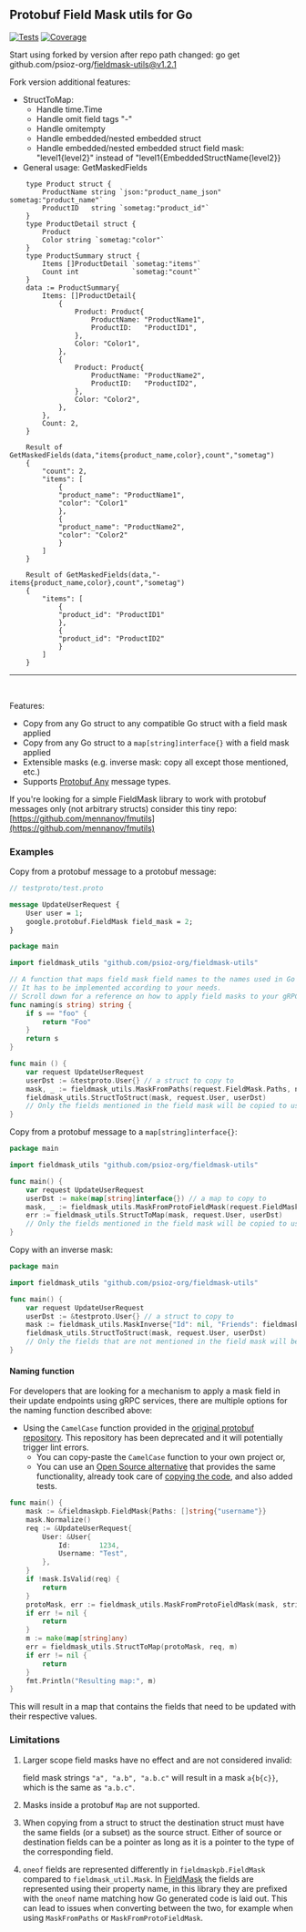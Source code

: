 ## Protobuf Field Mask utils for Go

[![Tests](https://github.com/psioz-org/fieldmask-utils/actions/workflows/tests.yml/badge.svg)](https://github.com/psioz-org/fieldmask-utils/actions/workflows/tests.yml)
[![Coverage](https://codecov.io/gh/psioz-org/fieldmask-utils/branch/master/graph/badge.svg?token=O7HtNMO6Ra)](https://codecov.io/gh/psioz-org/fieldmask-utils)

Start using forked by version after repo path changed: go get github.com/psioz-org/fieldmask-utils@v1.2.1

Fork version additional features:

* StructToMap:
  * Handle time.Time
  * Handle omit field tags "-"
  * Handle omitempty
  * Handle embedded/nested embedded struct
  * Handle embedded/nested embedded struct field mask: "level1{level2}" instead of "level1{EmbeddedStructName{level2}}
* General usage: GetMaskedFields
```
    type Product struct {
        ProductName string `json:"product_name_json" sometag:"product_name"`
        ProductID   string `sometag:"product_id"`
    }
    type ProductDetail struct {
        Product
        Color string `sometag:"color"`
    }
    type ProductSummary struct {
        Items []ProductDetail `sometag:"items"`
        Count int             `sometag:"count"`
    }
	data := ProductSummary{
		Items: []ProductDetail{
			{
				Product: Product{
					ProductName: "ProductName1",
					ProductID:   "ProductID1",
				},
				Color: "Color1",
			},
			{
				Product: Product{
					ProductName: "ProductName2",
					ProductID:   "ProductID2",
				},
				Color: "Color2",
			},
		},
		Count: 2,
	}

    Result of GetMaskedFields(data,"items{product_name,color},count","sometag")
    {
        "count": 2,
        "items": [
            {
            "product_name": "ProductName1",
            "color": "Color1"
            },
            {
            "product_name": "ProductName2",
            "color": "Color2"
            }
        ]
    }

    Result of GetMaskedFields(data,"-items{product_name,color},count","sometag")
    {
        "items": [
            {
            "product_id": "ProductID1"
            },
            {
            "product_id": "ProductID2"
            }
        ]
    }
```
---
<br>

Features:

* Copy from any Go struct to any compatible Go struct with a field mask applied
* Copy from any Go struct to a `map[string]interface{}` with a field mask applied
* Extensible masks (e.g. inverse mask: copy all except those mentioned, etc.)
* Supports [Protobuf Any](https://developers.google.com/protocol-buffers/docs/proto3#any) message types.

If you're looking for a simple FieldMask library to work with protobuf messages only (not arbitrary structs) consider this tiny repo: [https://github.com/mennanov/fmutils](https://github.com/mennanov/fmutils)

### Examples

Copy from a protobuf message to a protobuf message:

```proto
// testproto/test.proto

message UpdateUserRequest {
    User user = 1;
    google.protobuf.FieldMask field_mask = 2;
}
```

```go
package main

import fieldmask_utils "github.com/psioz-org/fieldmask-utils"

// A function that maps field mask field names to the names used in Go structs.
// It has to be implemented according to your needs.
// Scroll down for a reference on how to apply field masks to your gRPC services.
func naming(s string) string {
	if s == "foo" {
		return "Foo"
	}
	return s
}

func main () {
	var request UpdateUserRequest
	userDst := &testproto.User{} // a struct to copy to
	mask, _ := fieldmask_utils.MaskFromPaths(request.FieldMask.Paths, naming)
	fieldmask_utils.StructToStruct(mask, request.User, userDst)
	// Only the fields mentioned in the field mask will be copied to userDst, other fields are left intact
}
```

Copy from a protobuf message to a `map[string]interface{}`:

```go
package main

import fieldmask_utils "github.com/psioz-org/fieldmask-utils"

func main() {
	var request UpdateUserRequest
	userDst := make(map[string]interface{}) // a map to copy to
	mask, _ := fieldmask_utils.MaskFromProtoFieldMask(request.FieldMask, naming)
	err := fieldmask_utils.StructToMap(mask, request.User, userDst)
	// Only the fields mentioned in the field mask will be copied to userDst, other fields are left intact
}
```

Copy with an inverse mask:

```go
package main

import fieldmask_utils "github.com/psioz-org/fieldmask-utils"

func main() {
	var request UpdateUserRequest
	userDst := &testproto.User{} // a struct to copy to
	mask := fieldmask_utils.MaskInverse{"Id": nil, "Friends": fieldmask_utils.MaskInverse{"Username": nil}}
	fieldmask_utils.StructToStruct(mask, request.User, userDst)
	// Only the fields that are not mentioned in the field mask will be copied to userDst, other fields are left intact.
}
```

#### Naming function

For developers that are looking for a mechanism to apply a mask field in their update endpoints using gRPC services,
there are multiple options for the naming function described above:

- Using the `CamelCase` function provided in
  the [original protobuf repository](https://github.com/golang/protobuf/blob/master/protoc-gen-go/generator/generator.go#L2648).
  This repository has been deprecated and it will potentially trigger lint errors.
    - You can copy-paste the `CamelCase` function to your own project or,
    - You can use an [Open Source alternative](https://github.com/gojaguar/jaguar) that provides the same functionality,
      already took care of [copying the code](https://github.com/gojaguar/jaguar/blob/main/strings/pascal_case.go), and also added tests.

```go
func main() {
    mask := &fieldmaskpb.FieldMask{Paths: []string{"username"}}
    mask.Normalize()
    req := &UpdateUserRequest{
        User: &User{
            Id:       1234,
            Username: "Test",
        },
    }
    if !mask.IsValid(req) {
        return
    }
    protoMask, err := fieldmask_utils.MaskFromProtoFieldMask(mask, strings.PascalCase)
    if err != nil {
        return
    }
    m := make(map[string]any)
    err = fieldmask_utils.StructToMap(protoMask, req, m)
	if err != nil {
		return
    }
	fmt.Println("Resulting map:", m)
}
```

This will result in a map that contains the fields that need to be updated with their respective values.


### Limitations

1.  Larger scope field masks have no effect and are not considered invalid:

    field mask strings `"a", "a.b", "a.b.c"` will result in a mask `a{b{c}}`, which is the same as `"a.b.c"`.

2.  Masks inside a protobuf `Map` are not supported.
3.  When copying from a struct to struct the destination struct must have the same fields (or a subset)
    as the source struct. Either of source or destination fields can be a pointer as long as it is a pointer to
    the type of the corresponding field.
4. `oneof` fields are represented differently in `fieldmaskpb.FieldMask` compared to `fieldmask_util.Mask`. In 
    [FieldMask](https://pkg.go.dev/google.golang.org/protobuf/types/known/fieldmaskpb#:~:text=%23%20Field%20Masks%20and%20Oneof%20Fields)
    the fields are represented using their property name, in this library they are prefixed with the `oneof` name
    matching how Go generated code is laid out. This can lead to issues when converting between the two, for example
    when using `MaskFromPaths` or `MaskFromProtoFieldMask`.
